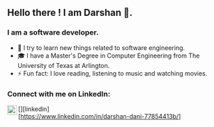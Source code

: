## Hello there ! I am Darshan 👋. 

### I am a software developer. 

- 🌱 I try to learn new things related to software engineering. 
- 🎓 I have a Master's Degree in Computer Engineering from The University of Texas at Arlington.
- ⚡ Fun fact: I love reading, listening to music and watching movies.  

### Connect with me on LinkedIn:

[<img align="left" alt="danidarshan575 | LinkedIn" width="22px" src="https://cdn.jsdelivr.net/npm/simple-icons@v3/icons/linkedin.svg" />][linkedin]
<br/>[https://www.linkedin.com/in/darshan-dani-77854413b/]
